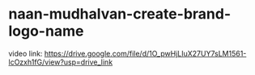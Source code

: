 # naan-mudhalvan-create-brand-logo-name


video link: https://drive.google.com/file/d/1O_pwHjLIuX27UY7sLM1561-lcOzxh1fG/view?usp=drive_link
